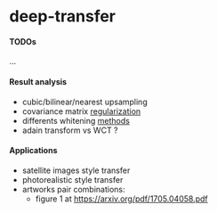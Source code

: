 # deep-transfer





#### TODOs
...

#### Result analysis
* cubic/bilinear/nearest upsampling
* covariance matrix [regularization](https://github.com/sunshineatnoon/PytorchWCT/issues/7)
* differents whitening [methods](http://joelouismarino.github.io/blog_posts/blog_whitening.html)
* adain transform vs WCT ?

#### Applications
* satellite images style transfer
* photorealistic style transfer
* artworks pair combinations:
    * figure 1 at https://arxiv.org/pdf/1705.04058.pdf
